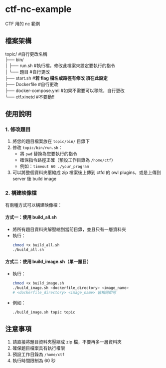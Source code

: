 # ctf-nc-example
CTF 用的 nc 範例  

## 檔案架構
topic/ #自行更改名稱    
├── bin/  
│   ├── run.sh #執行檔，修改此檔案來設定要執行的指令  
│   └── 題目 #自行更改  
├── start.sh #**若 flag 檔名或路徑有修改 須在此設定**  
├── Dockerfile #自行更改  
├── docker-compose.yml #如果不需要可以移除，自行更改  
└── ctf.xinetd #不要動!!  

## 使用說明

### 1. 修改題目
1. 將您的題目檔案放在 `topic/bin/` 目錄下
2. 修改 `topic/bin/run.sh`：
   - 將 `pwd` 替換為您要執行的指令
   - 確保指令路徑正確（預設工作目錄為 `/home/ctf`）
   - 例如：`timeout 60 ./your_program`
3. 可以將整個資料夾壓縮成 zip 檔案後上傳到 ctfd 的 owl plugins，或是上傳到 server 後 build image  
### 2. 構建映像檔
有兩種方式可以構建映像檔：

#### 方式一：使用 build_all.sh
- 將所有題目資料夾解壓縮到當前目錄，並且只有一層資料夾 
- 執行：
  ```bash
  chmod +x build_all.sh
  ./build_all.sh
  ```

#### 方式二：使用 build_image.sh（單一題目）
- 執行：
  ```bash
  chmod +x build_image.sh
  ./build_image.sh <dockerfile_directory> <image_name>
  # <dockerfile_directory> <image_name> 皆相同即可 
  ```
- 例如：
  ```bash
  ./build_image.sh topic topic
  ```

 
## 注意事項
1. 請直接將題目資料夾壓縮成 zip 檔，不要再多一層資料夾
2. 確保題目檔案具有執行權限
3. 預設工作目錄為 `/home/ctf`
4. 執行時間限制為 60 秒
